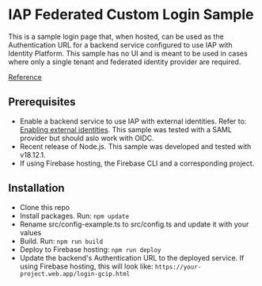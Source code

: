 # IAP Federated Custom Login Sample

This is a sample login page that, when hosted, can be used as the Authentication URL for a backend service configured to use IAP with Identity Platform. 
This sample has no UI and is meant to be used in cases where only a single tenant and federated identity provider are required.

[Reference](https://cloud.google.com/iap/docs/create-custom-auth-ui)

## Prerequisites
- Enable a backend service to use IAP with external identities. Refer to: [Enabling external identities](https://cloud.google.com/iap/docs/enable-external-identities). This sample was tested with a SAML provider but should aslo work with OIDC.
- Recent release of Node.js. This sample was developed and tested with v18.12.1.
- If using Firebase hosting, the Firebase CLI and a corresponding project.

## Installation
- Clone this repo
- Install packages. Run:
`npm update`
- Rename src/config-example.ts to src/config.ts and update it with your values
- Build. Run:
`npm run build`
- Deploy to Firebase hosting: 
`npm run deploy`
- Update the backend's Authentication URL to the deployed service. If using Firebase hosting, this will look like: 
`https://your-project.web.app/login-gcip.html`